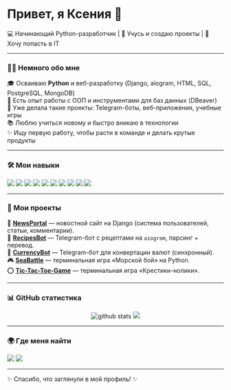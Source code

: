 # Привет, я Ксения 👋  

💻 Начинающий Python-разработчик | 🌱 Учусь и создаю проекты | 🚀 Хочу попасть в IT  

---

### 👩‍💻 Немного обо мне
🎓 Осваиваю **Python** и веб-разработку (Django, aiogram, HTML, SQL, PostgreSQL, MongoDB)\
🌿 Есть опыт работы с ООП и инструментами для баз данных (DBeaver)\
🔧 Уже делала такие проекты: Telegram-боты, веб-приложения, учебные игры  
📚 Люблю учиться новому и быстро вникаю в технологии  
✨ Ищу первую работу, чтобы расти в команде и делать крутые продукты 

---

### 🛠️ Мои навыки  
<p align="left">
  <img src="https://img.shields.io/badge/Python-3776AB?style=for-the-badge&logo=python&logoColor=white"/>
  <img src="https://img.shields.io/badge/Django-092E20?style=for-the-badge&logo=django&logoColor=white"/>
  <img src="https://img.shields.io/badge/HTML5-E34F26?style=for-the-badge&logo=html5&logoColor=white"/>
  <img src="https://img.shields.io/badge/Git-F05032?style=for-the-badge&logo=git&logoColor=white"/>
  <img src="https://img.shields.io/badge/GitHub-181717?style=for-the-badge&logo=github&logoColor=white"/>
  <img src="https://img.shields.io/badge/OOP-000000?style=for-the-badge&logo=oop&logoColor=white"/>
  <img src="https://img.shields.io/badge/SQL-4479A1?style=for-the-badge&logo=postgresql&logoColor=white"/>
  <img src="https://img.shields.io/badge/PostgreSQL-336791?style=for-the-badge&logo=postgresql&logoColor=white"/>
  <img src="https://img.shields.io/badge/MongoDB-47A248?style=for-the-badge&logo=mongodb&logoColor=white"/>
  <img src="https://img.shields.io/badge/DBeaver-372923?style=for-the-badge&logo=dbeaver&logoColor=white"/>

</p>  

---

### 📌 Мои проекты
📰 [**NewsPortal**](https://github.com/Kseniia250/NewsPortal) — новостной сайт на Django (система пользователей, статьи, комментарии).  
🤖 [**RecipesBot**](https://github.com/Kseniia250/RecipesBot) — Telegram-бот с рецептами на `aiogram`, парсинг + перевод.  
💸 [**CurrencyBot**](https://github.com/Kseniia250/CurrencyBot) — Telegram-бот для конвертации валют (синхронный).  
🎮 [**SeaBattle**](https://github.com/Kseniia250/SeaBattle) — терминальная игра «Морской бой» на Python.  
⭕ [**Tic-Tac-Toe-Game**](https://github.com/Kseniia250/Tic-Tac-Toe-Game) — терминальная игра «Крестики-нолики».  


---

### 📊 GitHub статистика  
<p align="center">
  <img src="https://github-readme-stats.vercel.app/api?username=Kseniia-dev&show_icons=true&theme=radical" alt="github stats" />
  <a href="https://mail.google.com/mail/?view=cm&to=kseniamoroz777@gmail.com">
  <img src="https://img.shields.io/badge/Email-D14836?style=for-the-badge&logo=gmail&logoColor=white"/>
</a>
</p>  

---

### 🌍 Где меня найти  
<p align="left">
  <a href="https://t.me/brooomie"><img src="https://img.shields.io/badge/Telegram-26A5E4?style=for-the-badge&logo=telegram&logoColor=white"/></a>
  <a href="https://mail.google.com/mail/?view=cm&to=kseniamoroz777@gmail.com">
  <img src="https://img.shields.io/badge/Email-D14836?style=for-the-badge&logo=gmail&logoColor=white"/>
</a>
</p>  

---

✨ Спасибо, что заглянули в мой профиль! ✨  


